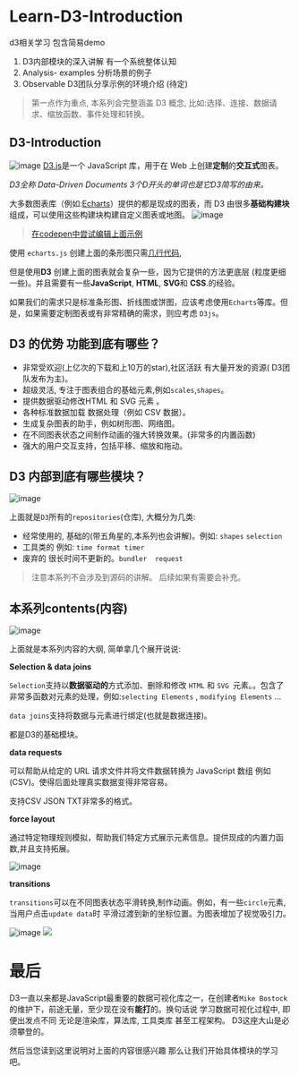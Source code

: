 # Learn-D3-Introduction
d3相关学习 包含简易demo

1. D3内部模块的深入讲解 有一个系统整体认知 
2. Analysis- examples 分析场景的例子
3. Observable D3团队分享示例的环境介绍 (待定)

> 第一点作为重点, 本系列会完整涵盖 D3 概念, 比如:选择、连接、数据请求、缩放函数、事件处理和转换。

## D3-Introduction
![image](https://user-images.githubusercontent.com/32726183/199635367-f20ab5c9-7d00-4830-b2fb-41f291da967f.png)
[D3.js](https://d3js.org/)是一个 JavaScript 库，用于在 Web 上创建**定制**的**交互式**图表。

*D3全称 Data-Driven Documents 3个D开头的单词也是它D3简写的由来。*

大多数图表库（例如:[Echarts](https://github.com/apache/echarts)）提供的都是现成的图表，而 D3 由很多**基础构建块**组成，可以使用这些构建块构建自定义图表或地图。
![image](https://user-images.githubusercontent.com/32726183/199635477-4f36dc67-040b-4614-b3af-3c9ecf05215e.png)


>  [在codepen中尝试编辑上面示例](https://codepen.io/wantnocode/pen/MWVNJwW?editors=1111)

使用 `echarts.js` 创建上面的条形图只需[几行代码](https://codepen.io/createwithdata/pen/axgoaQ),

但是使用**D3** 创建上面的图表就会复杂一些，因为它提供的方法更底层 (粒度更细一些)。并且需要有一些**JavaScript**, **HTML**, **SVG**和 **CSS**.的经验。

如果我们的需求只是标准条形图、折线图或饼图，应该考虑使用`Echarts`等库。但是，如果需要定制图表或有非常精确的需求，则应考虑 `D3js`。



## D3 的优势 功能到底有哪些？

- 非常受欢迎(上亿次的下载和上10万的star),社区活跃 有大量开发的资源( D3团队发布为主)。
- 超级灵活, 专注于图表组合的基础元素,例如`scales`,`shapes`。
- 提供数据驱动修改HTML 和 SVG 元素 。
- 各种标准数据加载 数据处理（例如 CSV 数据）。
- 生成复杂图表的助手，例如树形图、网络图。
- 在不同图表状态之间制作动画的强大转换效果。(非常多的内置函数)
- 强大的用户交互支持，包括平移、缩放和拖动。



## D3 内部到底有哪些模块？ 
![image](https://user-images.githubusercontent.com/32726183/199635490-5233ce32-d3bf-43f0-a52f-a9619ab1c924.png)

上面就是`D3`所有的`repositories`(仓库), 大概分为几类:

- 经常使用的, 基础的(带五角星的,本系列也会讲解)。例如: `shapes` `selection`
- 工具类的 例如: `time format timer`
- 废弃的 很长时间不更新的。`bundler  request`

> 注意本系列不会涉及到源码的讲解。 后续如果有需要会补充。



## 本系列contents(内容)


![image](https://user-images.githubusercontent.com/32726183/199635507-e0571aa8-c214-49b3-92f5-b0fd55ef6e01.png)


上面就是本系列内容的大纲, 简单拿几个展开说说:

**Selection & data joins**

`Selection`支持以**数据驱动的**方式添加、删除和修改 `HTML` 和 `SVG `元素。。包含了非常多函数对元素的处理，例如:`selecting Elements` , `modifying Elements` ...

`data joins`支持将数据与元素进行绑定(也就是数据连接)。 

都是D3的基础模块。



**data requests**

可以帮助从给定的 URL 请求文件并将文件数据转换为 JavaScript 数组 例如(CSV)。使得后面处理真实数据变得非常容易。

支持CSV JSON TXT非常多的格式。



**force layout**

通过特定物理规则模拟，帮助我们特定方式展示元素信息。提供现成的内置力函数,并且支持拓展。

![image](https://user-images.githubusercontent.com/32726183/199635526-cc3e195f-8c9a-42fb-a325-bbf092b70780.png)


**transitions**

`transitions`可以在不同图表状态平滑转换,制作动画。例如，有一些`circle`元素, 当用户点击`update data`时 平滑过渡到新的坐标位置。为图表增加了视觉吸引力。

![image](https://www.showdoc.com.cn/server/api/attachment/visitFile?sign=a3a9a064e8ddbefc77eed66ab676bf32&file=file.gif)
<img src="https://www.showdoc.com.cn/server/api/attachment/visitFile?sign=a3a9a064e8ddbefc77eed66ab676bf32&file=file.gif">




# 最后

D3一直以来都是JavaScript最重要的数据可视化库之一，在创建者`Mike Bostock`的维护下，前途无量，至少现在没有**能打**的。换句话说 学习数据可视化过程中, 即便出发点不同 无论是渲染库，算法库,  工具类库 甚至工程架构。 D3这座大山是必须攀登的。

然后当您读到这里说明对上面的内容很感兴趣 那么让我们开始具体模块的学习吧。

